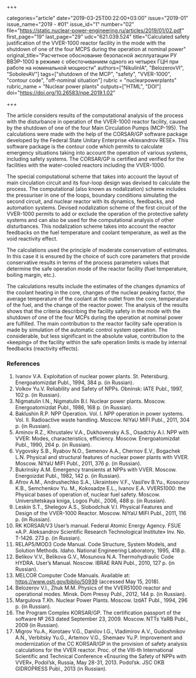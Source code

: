 +++

categories="article"
date="2019-03-25T00:22:00+03:00"
issue="2019-01"
issue_name="2019 - #01"
issue_id="1"
number="02"
file="https://static.nuclear-power-engineering.ru/articles/2019/01/02.pdf"
first_page="19"
last_page="29"
udc="621.039.524"
title="Calculated safety justification of the VVER-1000 reactor facility in the mode with the shutdown of one of the four MCPS during the operation at nominal power"
original_title="Расчетное обоснование безопасной эксплуатации РУ ВВЭР-1000 в режиме с обесточиванием одного из четырех ГЦН при работе на номинальной мощности"
authors=["NikulinIA", "BelozerovVI", "SobolevAV"]
tags=["shutdown of the MCP", "safety", "VVER-1000", "contour code", "off-nominal situation"]
rubric = "nuclearpowerplants"
rubric_name = "Nuclear power plants"
outputs=["HTML", "DOI"]
doi="https://doi.org/10.26583/npe.2019.1.02"

+++

The article considers results of the computational analysis of the process with the disturbance in operation of the VVER-1000 reactor facility, caused by the shutdown of one of the four Main Circulation Pumps (MCP-195). The calculations were made with the help of the CORSAR/GP software package developed by the Federal State Unitary Enterprise «Alexandrov RESE». This software package is the contour code which permits to calculate emergency situations taking into account the operation of various systems, including safety systems. The CORSAR/GP is certified and verified for the facilities with the water-cooled reactors including the VVER-1000.

The special computational scheme that takes into account the layout of main circulation circuit and its four-loop design was devised to calculate the process. The computational (also known as nodalization) scheme includes the pressuriser in one of the loops, boundary conditions simulating the second circuit, and nuclear reactor with its dynamics, feedbacks, and automation systems. Devised nodalization scheme of the first circuit of the VVER-1000 permits to add or exclude the operation of the protective safety systems and can also be used for the computational analysis of other disturbances. This nodalization scheme takes into account the reactor feedbacks on the fuel temperature and coolant temperature, as well as the void reactivity effect.

The calculations used the principle of moderate conservatism of estimates. In this case it is ensured by the choice of such core parameters that provide conservative results in terms of the process parameters values that determine the safe operation mode of the reactor facility (fuel temperature, boiling margin, etc.).

The calculations results include the estimates of the changes dynamics of the coolant heating in the core, changes of the nuclear peaking factor, the average temperature of the coolant at the outlet from the core, temperature of the fuel, and the change of the reactor power. The analysis of the results shows that the criteria describing the facility safety in the mode with the shutdown of one of the four MCPs during the operation at nominal power are fulfilled. The main contribution to the reactor facility safe operation is made by simulation of the automatic control system operation. The considerable, but less significant in the absolute value, contribution to the «keeping» of the facility within the safe operation limits is made by internal feedbacks (reactivity effects).

### References

1. Ivanov V.A. Exploitation of nuclear power plants. St. Petersburg. Energoatomizdat Publ., 1994, 384 p. (in Russian).
2. Volkov Yu.V. Reliability and Safety of NPPs. Obninsk: IATE Publ., 1997, 102 p. (in Russian).
3. Nigmatulin I.N., Nigmatulin B.I. Nuclear power plants. Moscow. Energoatomizdat Publ., 1986, 168 p. (in Russian).
4. Baklushin R.P. NPP Operation. Vol. I. NPP operation in power systems. Vol. II. Radioactive waste handling. Moscow. NIYaU MIFI Publ., 2011, 304 p. (in Russian).
5. Aminov R.Z., Khrustalev V.A., Dukhovensky A.S., Osadchiy A.I. NPP with VVER: Modes, characteristics, efficiency. Moscow. Energoatomizdat Publ., 1990, 264 p. (in Russian).
6. Vygovsky S.B., Ryabov N.O., Semenov A.A., Chernov E.V., Bogachek L.N. Physical and structural features of nuclear power plants with VVER. Moscow. NIYaU MIFI Publ., 2011, 376 p. (in Russian).
7. Bukrinsky A.M. Emergency transients at NPPs with VVER. Moscow. Energoizdat Publ., 1982, 142 p. (in Russian).
8. Afrov A.M., Andrushechko S.A., Ukraintsev V.F., Vasil’ev B.Yu., Kosourov K.B., Semchenkov Yu. M., Kokosadze E.L., Ivanov E.A. VVER51000: the Physical bases of operation of, nuclear fuel safety. Moscow. Universitetskaya kniga, Logos Publ., 2006, 488 p. (in Russian).
9. Leskin S.T., Shelegov A.S., Slobodchuk V.I. Physical Features and Design of the VVER-1000 Reactor. Moscow. NIYaU MIFI Publ., 2011, 116 p. (in Russian).
10. RK KORSAR/V3 User’s manual. Federal Atomic Energy Agency. FSUE «A.P. Aleksandrov Scientific Research Technological Institute» Inv. No. T-1426. 273 p. (in Russian).
11. RELAP5/MOD3 Code Manual. Code Structure, System Models, and Solution Methods. Idaho. National Engineering Laboratory, 1995, 418 p.
12. Belikov V.V., Belikova G.V., Mosunova N.A. Thermohydraulic Code HYDRA. User’s Manual. Noscow. IBRAE RAN Publ., 2010, 127 p. (in Russian).
13. MELCOR Computer Code Manuals. Available at: https://www.osti.gov/biblio/50939 (accessed May 15, 2018).
14. Belozerov V.I., Zhuk M.M. Physics of the VVER51000 reactor and operational modes. Minsk. Dom Pressy Publ., 2012, 144 p. (in Russian).
15. Margulova T.Kh. Nuclear Power Plants. Moscow. IzdAT Publ., 1994, 296 p. (in Russian).
16. The Program Complex KORSAR/GP. The certification passport of the software № 263 dated September 23, 2009. Moscow. NTTs YaRB Publ., 2009 (in Russian).
17. Migrov Yu.A., Korotaev V.G., Danilov I.G., Vladimirov A.V., Gudoshnikov A.N., Verbitsky Yu.G., Artemov V.G., Shemaev Yu.P. Improvement and modernization of the CC KORSAR/GP in the provision of safety analysis calculations for the VVER reactor. Proc. of the VIII-th International Scientific and Technical Conference «Ensuring the Safety of NPPs with VVER», Podol’sk, Russia, May 28-31, 2013. Podol’sk. JSC OKB GIDROPRESS Publ., 2013 (in Russian).